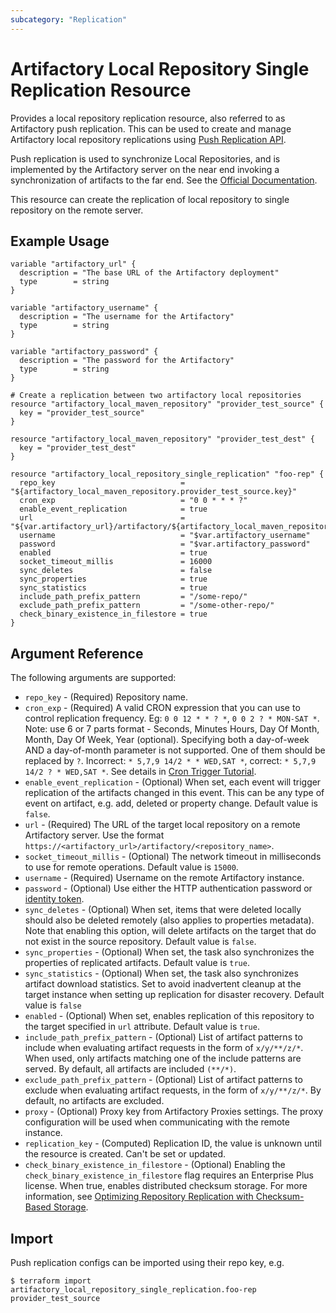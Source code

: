 ```yaml
---
subcategory: "Replication"
---
```

# Artifactory Local Repository Single Replication Resource

Provides a local repository replication resource, also referred to as Artifactory push replication. This can be used to create and manage Artifactory local repository replications using [Push Replication API](https://www.jfrog.com/confluence/display/JFROG/Artifactory+REST+API#ArtifactoryRESTAPI-SetRepositoryReplicationConfiguration).

Push replication is used to synchronize Local Repositories, and is implemented by the Artifactory server on the near end invoking a synchronization of artifacts to the far end.
See the [Official Documentation](https://www.jfrog.com/confluence/display/JFROG/Repository+Replication#RepositoryReplication-PushReplication).

This resource can create the replication of local repository to single repository on the remote server. 

## Example Usage

```hcl
variable "artifactory_url" {
  description = "The base URL of the Artifactory deployment"
  type        = string
}

variable "artifactory_username" {
  description = "The username for the Artifactory"
  type        = string
}

variable "artifactory_password" {
  description = "The password for the Artifactory"
  type        = string
}

# Create a replication between two artifactory local repositories
resource "artifactory_local_maven_repository" "provider_test_source" {
  key = "provider_test_source"
}

resource "artifactory_local_maven_repository" "provider_test_dest" {
  key = "provider_test_dest"
}

resource "artifactory_local_repository_single_replication" "foo-rep" {
  repo_key                            = "${artifactory_local_maven_repository.provider_test_source.key}"
  cron_exp                            = "0 0 * * * ?"
  enable_event_replication            = true
  url                                 = "${var.artifactory_url}/artifactory/${artifactory_local_maven_repository.provider_test_dest.key}"
  username                            = "$var.artifactory_username"
  password                            = "$var.artifactory_password"
  enabled                             = true
  socket_timeout_millis               = 16000
  sync_deletes                        = false
  sync_properties                     = true
  sync_statistics                     = true
  include_path_prefix_pattern         = "/some-repo/"
  exclude_path_prefix_pattern         = "/some-other-repo/"
  check_binary_existence_in_filestore = true
}
```

## Argument Reference

The following arguments are supported:

* `repo_key` - (Required) Repository name.
* `cron_exp` - (Required) A valid CRON expression that you can use to control replication frequency. Eg: `0 0 12 * * ? *`, `0 0 2 ? * MON-SAT *`. Note: use 6 or 7 parts format - Seconds, Minutes Hours, Day Of Month, Month, Day Of Week, Year (optional). Specifying both a day-of-week AND a day-of-month parameter is not supported. One of them should be replaced by `?`. Incorrect: `* 5,7,9 14/2 * * WED,SAT *`, correct: `* 5,7,9 14/2 ? * WED,SAT *`. See details in [Cron Trigger Tutorial](https://www.quartz-scheduler.org/documentation/quartz-2.3.0/tutorials/crontrigger.html).
* `enable_event_replication` - (Optional) When set, each event will trigger replication of the artifacts changed in this event. This can be any type of event on artifact, e.g. add, deleted or property change. Default value is `false`.
* `url` - (Required) The URL of the target local repository on a remote Artifactory server. Use the format `https://<artifactory_url>/artifactory/<repository_name>`.
* `socket_timeout_millis` - (Optional) The network timeout in milliseconds to use for remote operations. Default value is `15000`.
* `username` - (Required) Username on the remote Artifactory instance.
* `password` - (Optional) Use either the HTTP authentication password or [identity token](https://www.jfrog.com/confluence/display/JFROG/User+Profile#UserProfile-IdentityTokenidentitytoken).
* `sync_deletes` - (Optional) When set, items that were deleted locally should also be deleted remotely (also applies to properties metadata). Note that enabling this option, will delete artifacts on the target that do not exist in the source repository. Default value is `false`.
* `sync_properties` - (Optional) When set, the task also synchronizes the properties of replicated artifacts. Default value is `true`.
* `sync_statistics` - (Optional) When set, the task also synchronizes artifact download statistics. Set to avoid inadvertent cleanup at the target instance when setting up replication for disaster recovery. Default value is `false`
* `enabled` - (Optional) When set, enables replication of this repository to the target specified in `url` attribute. Default value is `true`.
* `include_path_prefix_pattern` - (Optional) List of artifact patterns to include when evaluating artifact requests in the form of `x/y/**/z/*`. When used, only artifacts matching one of the include patterns are served. By default, all artifacts are included `(**/*)`.
* `exclude_path_prefix_pattern` - (Optional) List of artifact patterns to exclude when evaluating artifact requests, in the form of `x/y/**/z/*`. By default, no artifacts are excluded.
* `proxy` - (Optional) Proxy key from Artifactory Proxies settings. The proxy configuration will be used when communicating with the remote instance.
* `replication_key` - (Computed) Replication ID, the value is unknown until the resource is created. Can't be set or updated.
* `check_binary_existence_in_filestore` - (Optional) Enabling the `check_binary_existence_in_filestore` flag requires an Enterprise Plus license. When true, enables distributed checksum storage. For more information, see [Optimizing Repository Replication with Checksum-Based Storage](https://www.jfrog.com/confluence/display/JFROG/Repository+Replication#RepositoryReplication-OptimizingRepositoryReplicationUsingStorageLevelSynchronizationOptions).

## Import

Push replication configs can be imported using their repo key, e.g.

```
$ terraform import artifactory_local_repository_single_replication.foo-rep provider_test_source
```
